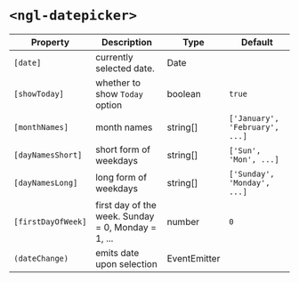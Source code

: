 # `<ngl-datepicker>`

| Property | Description | Type | Default |
| -------- | ----------- | ---- | ------- |
| `[date]` | currently selected date. | Date | |
| `[showToday]` | whether to show `Today` option | boolean | `true` |
| `[monthNames]` | month names | string[] | `['January', 'February', ...]` |
| `[dayNamesShort]` | short form of weekdays | string[] | `['Sun', 'Mon', ...]` |
| `[dayNamesLong]` | long form of weekdays | string[] | `['Sunday', 'Monday', ...]` |
| `[firstDayOfWeek]` | first day of the week. Sunday = 0, Monday = 1, ... | number | `0` |
| `(dateChange)` | emits date upon selection | EventEmitter<Date> | |
